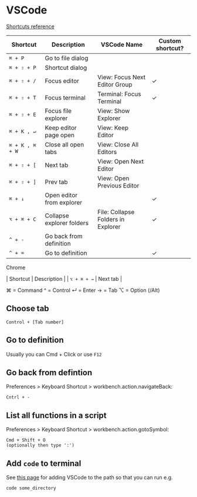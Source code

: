 # VSCode

[Shortcuts reference](https://code.visualstudio.com/shortcuts/keyboard-shortcuts-macos.pdf)

| Shortcut          | Description            | VSCode Name            | Custom shortcut?       |
|-------------------|------------------------|------------------------|------------------------|
| `⌘ + P`           |  Go to file dialog     |||
| `⌘ + ⇧ + P`       |  Shortcut dialog       |||
| `⌘ + ⇧ + /`       |  Focus editor          | View: Focus Next Editor Group |  ✓ |
| `⌘ + ⇧ + T`       |  Focus terminal        | Terminal: Focus Terminal |  ✓ |
| `⌘ + ⇧ + E`       |  Focus file explorer   | View: Show Explorer ||
| `⌘ + K , ↵`       |  Keep editor page open | View: Keep Editor ||
| `⌘ + K , ⌘ + W`   |  Close all open tabs   | View: Close All Editors ||
| `⌘ + ⇧ + [`       |  Next tab              | View: Open Next Editor ||
| `⌘ + ⇧ + ]`       |  Prev tab              | View: Open Previous Editor ||
| `⌘ + ↓`           |  Open editor from explorer | |  ✓ |
| `⌥ + ⌘ + C`       | Collapse explorer folders | File: Collapse Folders in Explorer |  ✓ |
| `^ + -`           | Go back from definition | | |
| `^ + =`           | Go to definition | | ✓ |

Chrome

| Shortcut          | Description            |
| `⌥ + ⌘ + →`       | Next tab               |

⌘ = Command
^ = Control
↵ = Enter
→ = Tab
⌥ = Option (/Alt)

## Choose tab

```text
Control + [Tab number]
```

## Go to definition

Usually you can Cmd + Click or use `F12`

## Go back from defintion

Preferences > Keyboard Shortcut > workbench.action.navigateBack:

```text
Cntrl + -
```

## List all functions in a script

Preferences > Keyboard Shortcut > workbench.action.gotoSymbol:

```text
Cmd + Shift + O
(optionally then type ':')
```

## Add `code` to terminal

See [this page](https://code.visualstudio.com/docs/setup/mac) for adding VSCode to the path so that you can run e.g.

```bash
code some_directory
```